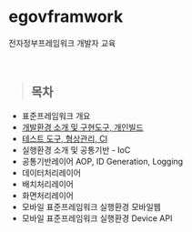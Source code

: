 # egovframwork
전자정부프레임워크 개발자 교육

<br/>

> <h2>목차</h2>
* 표준프레임워크 개요 
* [개발환경 소개 및 구현도구, 개인빌드](/document/fisrt.md) 
* [테스트 도구, 형상관리, CI](/document/테스트_형상관리_CI.md)
* 실행환경 소개 및 공통기반 - IoC
* 공통기반레이어 AOP, ID Generation, Logging
* 데이터처리레이어 
* 배치처리레이어
* 화면처리레이어
* 모바일 표준프레임워크 실행환경 모바일웹
* 모바일 표준프레임워크 실행환경 Device API


